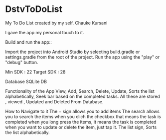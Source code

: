 # DstvToDoList
My To Do List created by my self. Chauke Kursani

I gave the app my personal touch to it.

Build and run the app::

Import the project into Android Studio by selecting build.gradle or settings.gradle from the root of the project.
Run the app using the "play" or "debug" button.

Min SDK : 22
Target SDK : 28

Database
SQLite DB

Functionality of the App
 View, 
 Add,
 Search,
 Delete,
 Update,
 Sorts the list alphabetically,
 Seek bar based on the completed tasks.
All these are stored , viewed , Updated and Deleted From Database.

How to Navigate to it
The + sign allows you to add items
The search allows you to search the items
when you clich the checkbox that means the task is completed
when you long press the items, it means the task is completed
when you want to update or delete the item, just tap  it.
The list sign, Sorts the list alphabetically.
